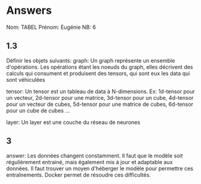 # Answers

Nom: TABEL
Prénom: Eugénie
NB: 6

## 1.3 
Définir les objets suivants:
graph: Un graph représente un ensemble d'opérations. Les opérations étant les noeuds du graph, elles décrivent des calculs qui consument et produisent des tensors, qui sont eux les data qui sont véhiculées

tensor: Un tensor est un tableau de data à N-dimensions. Ex: 1d-tensor pour un vecteur, 2d-tensor pour une matrice, 3d-tensor pour un cube, 4d-tensor pour un vecteur de cubes, 5d-tensor pour une matrice de cubes, 6d-tensor pour un cube de cubes ...

layer: Un layer est une couche du réseau de neurones


## 3
answer: 
Les données changent constamment. Il faut que le modèle soit régulièrement entrainé, mais également mis à jour et adaptable aux données. Il faut trouver un moyen d'héberger le modèle pour permettre ces entraînements. Docker permet de résoudre ces difficultés.